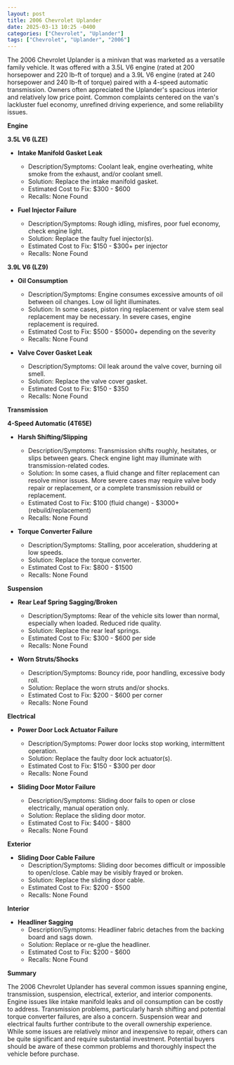 ```yaml
---
layout: post
title: 2006 Chevrolet Uplander
date: 2025-03-13 10:25 -0400
categories: ["Chevrolet", "Uplander"]
tags: ["Chevrolet", "Uplander", "2006"]
---
```

The 2006 Chevrolet Uplander is a minivan that was marketed as a versatile family vehicle. It was offered with a 3.5L V6 engine (rated at 200 horsepower and 220 lb-ft of torque) and a 3.9L V6 engine (rated at 240 horsepower and 240 lb-ft of torque) paired with a 4-speed automatic transmission. Owners often appreciated the Uplander's spacious interior and relatively low price point. Common complaints centered on the van's lackluster fuel economy, unrefined driving experience, and some reliability issues.

**Engine**

**3.5L V6 (LZE)**

*   **Intake Manifold Gasket Leak**
    *   Description/Symptoms: Coolant leak, engine overheating, white smoke from the exhaust, and/or coolant smell.
    *   Solution: Replace the intake manifold gasket.
    *   Estimated Cost to Fix: $300 - $600
    *   Recalls: None Found

*   **Fuel Injector Failure**
    *   Description/Symptoms: Rough idling, misfires, poor fuel economy, check engine light.
    *   Solution: Replace the faulty fuel injector(s).
    *   Estimated Cost to Fix: $150 - $300+ per injector
    *   Recalls: None Found

**3.9L V6 (LZ9)**

*   **Oil Consumption**
    *   Description/Symptoms: Engine consumes excessive amounts of oil between oil changes. Low oil light illuminates.
    *   Solution: In some cases, piston ring replacement or valve stem seal replacement may be necessary. In severe cases, engine replacement is required.
    *   Estimated Cost to Fix: $500 - $5000+ depending on the severity
    *   Recalls: None Found

*   **Valve Cover Gasket Leak**
    *   Description/Symptoms: Oil leak around the valve cover, burning oil smell.
    *   Solution: Replace the valve cover gasket.
    *   Estimated Cost to Fix: $150 - $350
    *   Recalls: None Found

**Transmission**

**4-Speed Automatic (4T65E)**

*   **Harsh Shifting/Slipping**
    *   Description/Symptoms: Transmission shifts roughly, hesitates, or slips between gears. Check engine light may illuminate with transmission-related codes.
    *   Solution: In some cases, a fluid change and filter replacement can resolve minor issues. More severe cases may require valve body repair or replacement, or a complete transmission rebuild or replacement.
    *   Estimated Cost to Fix: $100 (fluid change) - $3000+ (rebuild/replacement)
    *   Recalls: None Found

*   **Torque Converter Failure**
    *   Description/Symptoms: Stalling, poor acceleration, shuddering at low speeds.
    *   Solution: Replace the torque converter.
    *   Estimated Cost to Fix: $800 - $1500
    *   Recalls: None Found

**Suspension**

*   **Rear Leaf Spring Sagging/Broken**
    *   Description/Symptoms: Rear of the vehicle sits lower than normal, especially when loaded. Reduced ride quality.
    *   Solution: Replace the rear leaf springs.
    *   Estimated Cost to Fix: $300 - $600 per side
    *   Recalls: None Found

*   **Worn Struts/Shocks**
    *   Description/Symptoms: Bouncy ride, poor handling, excessive body roll.
    *   Solution: Replace the worn struts and/or shocks.
    *   Estimated Cost to Fix: $200 - $600 per corner
    *   Recalls: None Found

**Electrical**

*   **Power Door Lock Actuator Failure**
    *   Description/Symptoms: Power door locks stop working, intermittent operation.
    *   Solution: Replace the faulty door lock actuator(s).
    *   Estimated Cost to Fix: $150 - $300 per door
    *   Recalls: None Found

*   **Sliding Door Motor Failure**
    *   Description/Symptoms: Sliding door fails to open or close electrically, manual operation only.
    *   Solution: Replace the sliding door motor.
    *   Estimated Cost to Fix: $400 - $800
    *   Recalls: None Found

**Exterior**

*   **Sliding Door Cable Failure**
    *   Description/Symptoms: Sliding door becomes difficult or impossible to open/close. Cable may be visibly frayed or broken.
    *   Solution: Replace the sliding door cable.
    *   Estimated Cost to Fix: $200 - $500
    *   Recalls: None Found

**Interior**

*   **Headliner Sagging**
    *   Description/Symptoms: Headliner fabric detaches from the backing board and sags down.
    *   Solution: Replace or re-glue the headliner.
    *   Estimated Cost to Fix: $200 - $600
    *   Recalls: None Found

**Summary**

The 2006 Chevrolet Uplander has several common issues spanning engine, transmission, suspension, electrical, exterior, and interior components. Engine issues like intake manifold leaks and oil consumption can be costly to address. Transmission problems, particularly harsh shifting and potential torque converter failures, are also a concern. Suspension wear and electrical faults further contribute to the overall ownership experience. While some issues are relatively minor and inexpensive to repair, others can be quite significant and require substantial investment. Potential buyers should be aware of these common problems and thoroughly inspect the vehicle before purchase.

